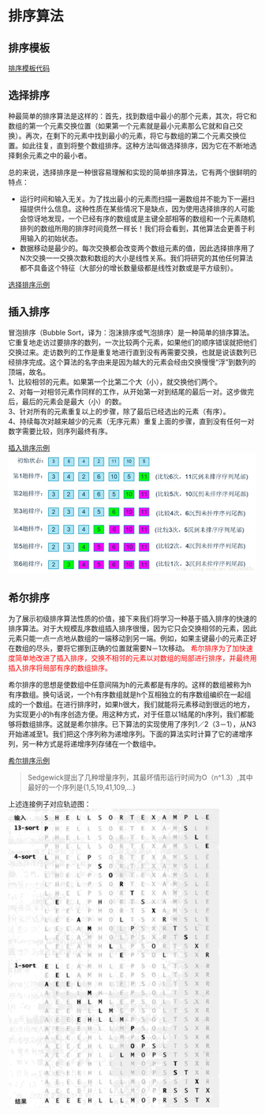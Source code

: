 # 排序算法
## 排序模板
[排序模板代码](../src/main/java/lin/xc/coding/skill/algorithm/sort/Example.java)
## 选择排序
种最简单的排序算法是这样的：首先，找到数组中最小的那个元素，其次，将它和数组的第一个元素交换位置（如果第一个元素就是最小元素那么它就和自己交换）。再次，在剩下的元素中找到最小的元素，将它与数组的第二个元素交换位置。如此往复，直到将整个数组排序。这种方法叫做选择排序，因为它在不断地选择剩余元素之中的最小者。

总的来说，选择排序是一种很容易理解和实现的简单排序算法，它有两个很鲜明的特点：
- 运行时间和输入无关。为了找出最小的元素而扫描一遍数组并不能为下一遍扫描提供什么信息。这种性质在某些情况下是缺点，因为使用选择排序的人可能会惊讶地发现，一个已经有序的数组或是主键全部相等的数组和一个元素随机排列的数组所用的排序时间竟然一样长！我们将会看到，其他算法会更善于利用输入的初始状态。
- 数据移动是最少的。每次交换都会改变两个数组元素的值，因此选择排序用了N次交换一一交换次数和数组的大小是线性关系。我们将研究的其他任何算法都不具备这个特征（大部分的增长数量级都是线性对数或是平方级别）。

[选择排序示例](../src/main/java/lin/xc/coding/skill/algorithm/sort/Selecton.java)
## 插入排序
冒泡排序（Bubble Sort，译为：泡沫排序或气泡排序）是一种简单的排序算法。它重复地走访过要排序的数列，一次比较两个元素，如果他们的顺序错误就把他们交换过来。走访数列的工作是重复地进行直到没有再需要交换，也就是说该数列已经排序完成。这个算法的名字由来是因为越大的元素会经由交换慢慢“浮”到数列的顶端，故名。
<br>1、比较相邻的元素。如果第一个比第二个大（小），就交换他们两个。
<br>2、对每一对相邻元素作同样的工作，从开始第一对到结尾的最后一对。这步做完后，最后的元素会是最大（小）的数。
<br>3、针对所有的元素重复以上的步骤，除了最后已经选出的元素（有序）。
<br>4、持续每次对越来越少的元素（无序元素）重复上面的步骤，直到没有任何一对数字需要比较，则序列最终有序。

[插入排序示例](../src/main/java/lin/xc/coding/skill/algorithm/sort/Insertion.java)
![示例图](../img/20210518153100.png)
## 希尔排序
为了展示初级排序算法性质的价值，接下来我们将学习一种基于插入排序的快速的排序算法。对于大规模乱序数组插入排序很慢，因为它只会交换相邻的元素，因此元素只能一点一点地从数组的一端移动到另一端。例如，如果主键最小的元素正好在数组的尽头，要将它挪到正确的位置就需要N－1次移动。<font color=#FF0000> 希尔排序为了加快速度简单地改进了插入排序，交换不相邻的元素以对数组的局部进行排序，并最终用插入排序将局部有序的数组排序。</font><br>

希尔排序的思想是使数组中任意间隔为h的元素都是有序的。这样的数组被称为h有序数组。换句话说，一个h有序数组就是h个互相独立的有序数组编织在一起组成的一个数组。在进行排序时，如果h很大，我们就能将元素移动到很远的地方，为实现更小的h有序创造方便。用这种方式，对于任意以1结尾的h序列，我们都能够将数组排序。这就是希尔排序。已下算法的实现使用了序列1／2（3－1），从N3开始递减至1。我们把这个序列称为递增序列。下面的算法实时计算了它的递增序列，另一种方式是将递增序列存储在一个数组中。

[希尔排序示例](../src/main/java/lin/xc/coding/skill/algorithm/sort/Shell.java)
> Sedgewick提出了几种增量序列，其最坏情形运行时间为O（n^1.3）,其中最好的一个序列是{1,5,19,41,109,…}

上述连接例子对应轨迹图：
![轨迹图](../img/20210519102935.png)

